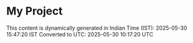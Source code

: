 # My Project

This content is dynamically generated in Indian Time (IST): 2025-05-30 15:47:20 IST
Converted to UTC: 2025-05-30 10:17:20 UTC
